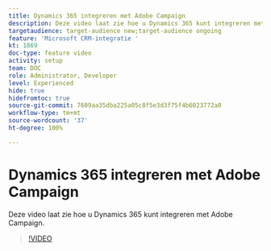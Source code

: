 ```yaml
---
title: Dynamics 365 integreren met Adobe Campaign
description: Deze video laat zie hoe u Dynamics 365 kunt integreren met Adobe Campaign.
targetaudience: target-audience new;target-audience ongoing
feature: 'Microsoft CRM-integratie '
kt: 1869
doc-type: feature video
activity: setup
team: DOC
role: Administrator, Developer
level: Experienced
hide: true
hidefromtoc: true
source-git-commit: 7609aa35dba225a05c8f5e3d3f75f4b6023772a0
workflow-type: tm+mt
source-wordcount: '37'
ht-degree: 100%

---
```


# Dynamics 365 integreren met Adobe Campaign

Deze video laat zie hoe u Dynamics 365 kunt integreren met Adobe Campaign.

>[!VIDEO](https://video.tv.adobe.com/v/23837?quality=12)
